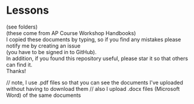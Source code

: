 # Lessons    
(see folders)    
(these come from AP Course Workshop Handbooks)       
I copied these documents by typing, so if you find any mistakes please notify me by creating an issue   
(you have to be signed in to GitHub).    
In addition, if you found this repository useful, please star it so that others can find it.      
Thanks!      
  
// note, I use .pdf files so that you can see the documents I've uploaded without having to download them
// also I upload .docx files (Microsoft Word) of the same documents
